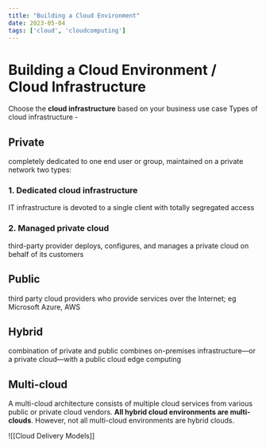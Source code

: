 ```yaml
---
title: "Building a Cloud Environment"
date: 2023-05-04
tags: ['cloud', 'cloudcomputing']
---
```


# Building a Cloud Environment / Cloud Infrastructure 

Choose the **cloud infrastructure** based on your business use case 
Types of cloud infrastructure - 
## Private
completely dedicated to one end user or group, maintained on a private network
two types: 
### 1. Dedicated cloud infrastructure 
IT infrastructure is devoted to a single client with totally segregated access
### 2. Managed private cloud
 third-party provider deploys, configures, and manages a private cloud on behalf of its customers
## Public 
third party cloud providers who provide services over the Internet; eg Microsoft Azure, AWS 
## Hybrid 
combination of private and public 
combines on-premises infrastructure—or a private cloud—with a public cloud 
edge computing 
## Multi-cloud 
A multi-cloud architecture consists of multiple cloud services from various public or private cloud vendors. **All hybrid cloud environments are multi-clouds**. However, not all multi-cloud environments are hybrid clouds.

![[Cloud Delivery Models]]